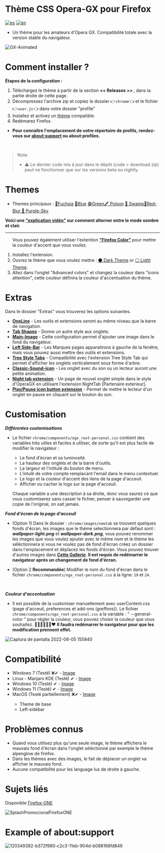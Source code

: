 # Thème CSS Opera-GX pour Firefox
[![es](https://img.shields.io/badge/lang-es-yellow.svg)](https://github.com/Tintouin/firefox-gx/blob/main/README.es.md)
[![en](https://img.shields.io/badge/lang-fr-blue.svg)](https://github.com/jonatasemidio/multilanguage-readme-pattern/blob/master/README.md)

<ul><li>Un thème pour les amateurs d'Opera GX. Compatibilité totale avec la version stable du navigateur.</li></ul>

![GX-Animated](https://user-images.githubusercontent.com/22057609/210189445-ced79421-3e1e-411b-87ed-1afbff82d9b1.png)

# Comment installer ?

<b>Étapes de la configuration :</b>
<ol>
   <li>Téléchargez le thème à partir de la section <b> << Releases >> </b>, dans la partie droite de cette page. </code></li> 
   <li>Décompressez l'archive zip et copiez le dossier 👉<code>chrome</code>👈 et le fichier 👉<code>user.js</code>👈 dans votre dossier "profile" </li>
   <li>Installez et activez un <a href="https://github.com/Godiesc/firefox-gx#temas---themes" >thème</a> compatible.</li>
   <li>Redémarez Firefox. </li>
</ol>

<ul><li><p><b> Pour connaître l'emplacement de votre répertoire de profils, rendez-vous sur <a href="https://github.com/Godiesc/firefox-gx#example-of-aboutsupport"> about:support</a> ou about:profiles.</b></p></li></ul>
</br>

> <p>Note:<ul><li>⚠ Le dernier code mis à jour dans le dépôt (code > download zip) peut ne fonctionner que sur les versions beta ou nightly.</li></ul></p>

# Themes
<ul><li>Themes principaux : <a href= "https://addons.mozilla.org/es/firefox/addon/beautiful-opera-gx-fucsia/">🔴Fuchsia</a> <a href= "https://addons.mozilla.org/es/firefox/addon/beautiful-opera-gx-blue/">🔵Blue</a> <a href= "https://addons.mozilla.org/es/firefox/addon/beautiful-gx-green/" >🟢Green</a><a href= "https://addons.mozilla.org/es/firefox/addon/beautiful-poison/" >🖍 Poison</a> <a href= "https://addons.mozilla.org/es/firefox/addon/beautiful-swamp-in-autumn/" >🎑 Swamp</a><a href= "https://addons.mozilla.org/es/firefox/addon/beautiful-red-blur/">🌈Red-Blur</a><a href= "https://addons.mozilla.org/es/firefox/addon/beautiful-purple-sky/"> 🌆 Purple-Sky</a> </li></ul>
   
<p><b>Voici une <a href="https://imgur.com/a/0ZASdRb">"explication vidéo"</a> sur comment alterner entre le mode sombre et clair.</b></p>

<hr size=1px;border-style=dotted;color="#50505050" />
 
<ol><p>Vous pouvez également utiliser l'extention <b><a href="https://addons.mozilla.org/es/firefox/addon/firefox-color/">"Firefox Color"</a> </b> pour mettre la couleur d'accent que vous voulez.</p>
<li>Installez l'extension.</li>
<li> Ouvrez le thème que vous voulez mettre : <a href="https://color.firefox.com/?theme=XQAAAAJWBAAAAAAAAABBKYhm849SCicxcUfbB38oKRicm6da8pC6zcajvXUxVWhow0XG5K6BSwfdWytulM34uzM3LhuZvlDLNlGrQWcJvtOkdch_qcsPVi0nURBtsyHwEHcPSSdZBUPlEd-vDQwNy7595jjXYHVUDZw8QUFX13YJoRcCcwEU_Dzw709yH1YhjPaZd9vc7d_pmujWu5Wak7eyIlDRz7msPTiOUQAGJk08pOmPGTlzqfqv_zVenGs8n34O-pwABvBa3bniENYtOjF2zG6a1clmNiITgbNcIb_62b4a9Yemcqv7EZHQrCW7zmsAvNSloPy7oL6whNUFLSwbI6Mw5vgLa-hxr68dhAHr1ci0sPBuzH4X2v7tLQo5vKFoUH93wsR4AwL9J43ZXmO9TER1RnH2xUG4I0NvW4qxmJjIat-ppv43c0-fRci1Bj6noY7L9y6poRreLfdGKUXGbKH0FLlRHhs-Bia-AWSh_UuNqz1ILqetzdDWEtHtq2xzUlsh56YTwVUn1MCnjH3ms_M2oZCiP5nz8yVJeLgQPR0F6WFW4nJItk3xtTf9kvzHolSRcToly_Y8OTydALDLYe28MG_QaZDIhDmgJYn8pIdOSufv2FBPdGAxKQXqhhzhzNqEIz5uMi4Jz4ap3D7S1LXeRP_7RdGY"> ⚫ Dark Theme</a> or <a href="https://color.firefox.com/?theme=XQAAAAKEBAAAAAAAAABBKYhm849SCicxcUfbB38oKRicm6da8pvltSB9WkV2c-XLRbQ1Oez1zWXjUJZMfxQUKzTC_-cAsWtnZjVBpeauBmTjVBPomCKsNVE80fvRwY-rJ65R4jKCyUVJUxrFBxVOxkA_Rxvv8TOD070oV0UwW995RyQV9JG-qcd5cFRiuYzkoOoHlCuFUVFtPj-_VSSr0BzL4pxY0IpdnWN0KWhRBmt3bJSbrY2SZACmpn1-skZEU9Pl7kzFVSTXlVU1skeP3kB-2KFUyqRH8Bq3xQ7pvZUvgKGdOF1eMnUXONJyIXPMhZtlrI7Obxy9YLSETBcgDeTe9bxN3BBYKOuF10prltedblsTxpIdNNgEoG2yh9uTnk3c89KqyaYqsomU-bkA9mnxUzpdUGedTZy2yRp9rBdPL4OdYjxI6RX_vOIwZIreHwYr6bE18aOxjMyNAVkKeN7DlxTjNUXmGPcEA0AEAdibEk3tv-OZ9gM8LqxIC0vu9IQNCetSFNPUfnFa2mp-WLBnl9jxa_r-5geKcLuM29u1Tc1YVcfuE0T38PfAh6RtjUPUGW6AhKR5Q25wKre_e_CN-gF5_EA1eeTI_-9-6wg"> ⚪ Light Theme</a>.</li>
<li> Allez dans l'onglet "Advanced colors" et changez la couleur dans "icons attention", cette couleur définira la couleur d'accentuation du thème.</li></ol>

# Extras
<p>Dans le dossier "Extras" vous trouverez les options suivantes.</p>
<ul><li><a href="https://github.com/Godiesc/firefox-gx/tree/main/Extras/OneLine"><b>OneLine</b></a> - Les outils et extensions seront au même niveau que la barre de navigation.</li>
<li><a href="https://github.com/Godiesc/firefox-gx/tree/main/Extras/Tab-Shapes"><b>Tab Shapes</b></a> - Donne un autre style aux onglets.</li>
<li><a href="https://github.com/Godiesc/firefox-gx/tree/main/Extras/Main-Image"><b>Main-Image</b></a></a> - Cette configuration permet d'ajouter une image dans le fond du navigateur.</li>
<li><a href="https://github.com/Godiesc/firefox-gx/tree/main/Extras/Left-SideBar"><b>Left Side-Bar</b></a> - Les Marques pages apparaitrons à gauche de la fenêtre, mais vous pouvez aussi mettre des outils et extensions.</li>
<li><a href="https://github.com/Godiesc/firefox-gx/tree/main/Extras/TreeStyle-tabs"><b>Tree Style Tabs</b></a> - Compatibilité avec l'extension Tree Style Tab qui permet d'afficher les onglets verticalement sous forme d'arbre.</li>
<li><a href="https://github.com/Godiesc/firefox-gx/tree/main/Extras/Classic-Sound-icon"><b>Classic-Sound-icon</b></a> - Les onglet avec du son ou un lecteur auront une petite animation.</li>
<li><a href="https://github.com/MemeMan404/GX-NewTab-using-NightTab"><b>Night tab extension</b></a> - Un page de nouvel onglet simple dans le style d'OperaGX en utilisant l'extension NightTab [Partenaire exterieur].</li>
<li><a href="https://github.com/Godiesc/firefox-gx/tree/main/Extras/Play-Pause"><b>Play/Pause icon button extension</b></a> - Permet de mettre le lecteur d'un onglet en pause en cliquant sur le bouton du son.</li>
</ul>

# Customisation

<b><i>Différentes customisations</i></b>
<ul>
<li><p>Le fichier <code>chrome/components/ogx_root-personal.css</code> contient des variables très utiles et faciles à utiliser, de sorte qu'il est plus facile de modifier le navigateur :</p>
<ul>
<li>Le fond d'écran et sa luminosité.</li>
<li>La hauteur des onglets et de la barre d'outils.</li>
<li>La largeur et l'intitulé du bouton de menu.</li>
<li>L'intulé de votre compte remplacant l'email dans le menu contextuel.</li>
<li>Le logo et la couleur d'accent des liens de la page d'acceuil.</li>
<li>Afficher ou cacher le logo sur la page d'acceuil.</li>
</ul>
<p>Chaque variable a une description à sa droite, donc vous saurez ce que vous customiserez sans casser le fichier, penser à sauvegarder une copie de l'original, on sait jamais.</p></li></ul>

<b><i>Fond d'écran de la page d'acceuil</i></b>
<ul>
   <li><p>(Option 1) Dans le dossier : <code>chrome/images/newtab</code> se trouvent quelques fonds d'écran, les images que le thème selectionnera par défaut sont : <b><i>wallpaper-light.png</i></b> et <b><i>wallpaper-dark.png</i></b>, vous pouvez renommer les images que vous voulez ajouter avec le même nom et le thème les séléctionnera si vous ne voulez pas de fond d'écran créez un dossier dans l'emplacement et déplacez les fonds d'écran. Vous pouvez trouver d'autres images dans <a href="https://imgur.com/a/j78IhJN"><b>Cette Gallerie</b></a>. <b>Il est requis de redémarrer le navigateur après un changement de fond d'écran.</b></p></li>
<li><p>(Option 2 <b>Recommandée</b>) Modifier le nom du fond d'écran dans le fichier <code>chrome/components/ogx_root-personal.css</code> à la ligne: <code>19</code> et <code>24</code>.<p></li></ul></br>

<b><i>Couleur d'accentuation</i></b>
<ul>
<li><p>Il est possible de la customiser manuellement avec userContent.css (page d'acceuil, preferences et add-ons (greffons)). Le fichier <code>chrome/components/ogx_root-personal.css</code> a la variable : " --general-color " pour régler la couleur, vous pouvez choisir la couleur que vous souhaitez. 💙💚💜🤎💛🧡❤ <b>Il faudra redémarrer le navigateur pour que les modification prennent effet. </b></p></li></ul>

![Captura de pantalla 2022-06-05 155840](https://user-images.githubusercontent.com/22057609/172070426-0de79289-eaa3-4826-ac62-af6230cdf877.png)

# Compatibilité

<ul><li>Windows 7 (Testé) ❌✔ - <a href="https://github.com/Godiesc/firefox-gx/discussions/70">Image</a></li>
<li>Linux - Manjaro KDE (Testé) ✔ - <a href="https://imgur.com/a/Byo3Mn7">Image</a></li>
<li>Windows 10 (Testé) ✔ - <a href="https://imgur.com/a/aYl8fjn">Image</a></li>
<li>Windows 11 (Testé) ✔ - <a href="https://user-images.githubusercontent.com/6202392/168166690-b9f232c7-ff0e-4107-95f0-2910f1c3c6fb.png" >Image</a></li>
<li>MacOS (Testé partiellement) ❌✔ - <a href="https://i.imgur.com/Y6V0dwr.png"> Image</a></li><ul><li>Theme de base</li><li>Left-sidebar</li></ul>
</ul>

# Problèmes connus
<ul>
<li>Quand vous utilisez plus qu'une seule image, le thème affichera le mauvais fond d'écran dans l'onglet séléctionné par exemple le thème alpenglow de firefox.</li>
<li>Dans les thèmes avec des images, le fait de déplacer un onglet va afficher le mauvais fond.</li>
<li>Aucune compatibilité pour les language lus de droite à gauche.</li>
</ul>

# Sujets liés
Disponible [Firefox-ONE](https://github.com/Godiesc/firefox-one)

![SplashPromocionalFirefoxONE](https://github.com/Godiesc/firefox-one/assets/22057609/453c2917-8cee-4424-b550-e4e38f492c84)

# Example of about:support

![120349392-b372f980-c2c3-11eb-904d-b088168fd849](https://user-images.githubusercontent.com/22057609/156908375-824f8679-56a5-4d09-a86f-353a7f61135e.png)
